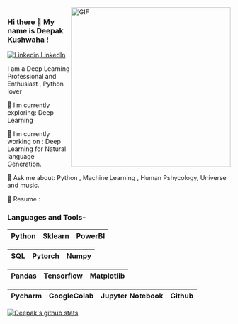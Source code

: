 <img align="right" alt="GIF" src="https://i.imgur.com/9GNZGLH.gif" width="360"/>

### Hi there 👋 My name is Deepak Kushwaha ! 

[![Linkedin](https://i.stack.imgur.com/gVE0j.png) LinkedIn](https://www.linkedin.com/in/deepak-kushwaha818/)&nbsp;

<!--

Here are some ideas to get you started:

- 🔭 I’m currently working on ...
- 🌱 I’m currently learning ...
- 👯 I’m looking to collaborate on ...
- 🤔 I’m looking for help with ...
- 💬 Ask me about ...
- 📫 How to reach me: ...
- 😄 Pronouns: ...
- ⚡ Fun fact: ...

-->

I am a  Deep Learning Professional and Enthusiast , Python lover
 

🌱 I’m currently exploring: Deep Learning

🔭 I’m currently working on : Deep Learning for Natural language Generation.

💬 Ask me about: Python , Machine Learning , Human Pshycology, Universe and music.

📄 Resume : 

### Languages and Tools-


| Python | Sklearn | PowerBI |
| :---: | :---: | :---: |

 SQL | Pytorch | Numpy |
| :---: | :---: | :---: |


| Pandas | Tensorflow | Matplotlib |
| :---: | :---: | :---: |


| Pycharm | GoogleColab | Jupyter Notebook | Github |
| :---: | :---: | :---: | :---: |

[![Deepak's github stats](https://github-readme-stats.vercel.app/api?username=KushwahaDK)](https://github.com/KushwahaDK/github-readme-stats)
